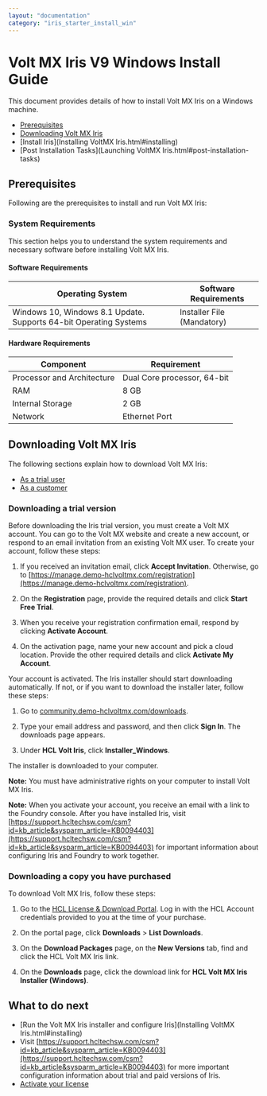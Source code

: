 ```yaml
---
layout: "documentation"
category: "iris_starter_install_win"
---
```

                                     
<!--
[](#)

*   [Prerequisites](Prerequisites.html#prerequisites)
    *   [System Requirements](Prerequisites.html#system-requirements)
    *   [Download Volt MX Iris](Prerequisites.html#download)
*   [Install Volt MX Iris](Installing VoltMX Iris.html#installing)
    *   [Configuring Volt MX Iris to use a Proxy server](Installing VoltMX Iris.html#configuring-to-use-a-proxy-server)
        *   [Basic Proxy](Installing VoltMX Iris.html#basic-proxy)
        *   [NTLM Proxy](Installing VoltMX Iris.html#ntlm-proxy)
        *   [Custom NTLM Proxy](Installing VoltMX Iris.html#custom-ntlm-proxy)
        *   [White-list Essential Domains](Installing VoltMX Iris.html#white-list-essential-domains)
*   [Post Installation Tasks](Launching VoltMX Iris.html#post-installation-tasks)
    *   [Launching Volt MX Iris](Launching VoltMX Iris.html#launching)
*   [Update Volt MX Iris](Upgrade.html)
*   [FAQs](StudioInstallation_FAQs.html#appendix-frequently-asked-questions-faqs)

[](#)

*   All Files
-->

Volt MX Iris V9 Windows Install Guide
======================================

This document provides details of how to install Volt MX Iris on a Windows machine.

*   [Prerequisites](#prerequisites)
*   [Downloading Volt MX Iris](#downloading-volt-mx-iris)
*   [Install Iris](Installing VoltMX Iris.html#installing)
*   [Post Installation Tasks](Launching VoltMX Iris.html#post-installation-tasks)

## Prerequisites

Following are the prerequisites to install and run Volt MX Iris:

### System Requirements

This section helps you to understand the system requirements and necessary software before installing Volt MX Iris.

#### Software Requirements

| Operating System | Software Requirements |
| --- | --- |
| Windows 10, Windows 8.1 Update. Supports 64-bit Operating Systems | Installer File (Mandatory) |

#### Hardware Requirements
  
| Component | Requirement |
| --- | --- |
| Processor and Architecture | Dual Core processor, 64-bit |
| RAM | 8 GB |
| Internal Storage | 2 GB |
| Network | Ethernet Port |

## Downloading Volt MX Iris

The following sections explain how to download Volt MX Iris:

*   [As a trial user](#downloading-a-trial-version)
*   [As a customer](#downloading-a-copy-you-have-purchased)

### Downloading a trial version

Before downloading the Iris trial version, you must create a Volt MX account. You can go to the Volt MX website and create a new account, or respond to an email invitation from an existing Volt MX user. To create your account, follow these steps:

1. If you received an invitation email, click **Accept Invitation**. Otherwise, go to [https://manage.demo-hclvoltmx.com/registration](https://manage.demo-hclvoltmx.com/registration).  

2. On the **Registration** page, provide the required details and click **Start Free Trial**.

3. When you receive your registration confirmation email, respond by clicking **Activate Account**.
  
4. On the activation page, name your new account and pick a cloud location. Provide the other required details and click **Activate My Account**.
    
Your account is activated. The Iris installer should start downloading automatically. If not, or if you want to download the installer later, follow these steps:
        
  1. Go to [community.demo-hclvoltmx.com/downloads](http://community.demo-hclvoltmx.com/downloads).

  2. Type your email address and password, and then click **Sign In**. The downloads page appears.

3. Under **HCL Volt Iris**, click **Installer\_Windows**.

  The installer is downloaded to your computer.

**Note:** You must have administrative rights on your computer to install Volt MX Iris.

**Note:** When you activate your account, you receive an email with a link to the Foundry console. After you have installed Iris, visit [https://support.hcltechsw.com/csm?id=kb_article&sysparm_article=KB0094403](https://support.hcltechsw.com/csm?id=kb_article&sysparm_article=KB0094403) for important information about configuring Iris and Foundry to work together.

### Downloading a copy you have purchased

To download Volt MX Iris, follow these steps:

1. Go to the [HCL License & Download Portal](https://hclsoftware.flexnetoperations.com/flexnet/operationsportal/logon.do?logoff=true). Log in with the HCL Account credentials provided to you at the time of your purchase.

2. On the portal page, click **Downloads** > **List Downloads**.

3. On the **Download Packages** page, on the **New Versions** tab, find and click the HCL Volt MX Iris link.

4. On the **Downloads** page, click the download link for **HCL Volt MX Iris Installer (Windows)**.

## What to do next

* [Run the Volt MX Iris installer and configure Iris](Installing VoltMX Iris.html#installing)
* Visit [https://support.hcltechsw.com/csm?id=kb_article&sysparm_article=KB0094403](https://support.hcltechsw.com/csm?id=kb_article&sysparm_article=KB0094403) for more important configuration information about trial and paid versions of Iris.
* [Activate your license](https://opensource.hcltechsw.com/volt-mx-docs/docs/documentation/Foundry/voltmx_licensing_guide/Content/Homepage.html)

<!--
*   [Prerequisites](#prerequisites)
    *   [System Requirements](#system-requirements)
    *   [Download Volt MX Iris](#download)
*   [Install Volt MX Iris](Installing VoltMX Iris.html#installing)
    *   [Configuring Volt MX Iris to use a Proxy server](Installing VoltMX Iris.html#configuring-to-use-a-proxy-server)
*   [Post Installation Tasks](Launching VoltMX Iris.html#post-installation-tasks)
    *   [Launching Volt MX Iris](Launching VoltMX Iris.html#launching)
*   [Update Volt MX Iris](Upgrade.html)
*   [FAQs](StudioInstallation_FAQs.html#appendix-frequently-asked-questions-faqs)

-->